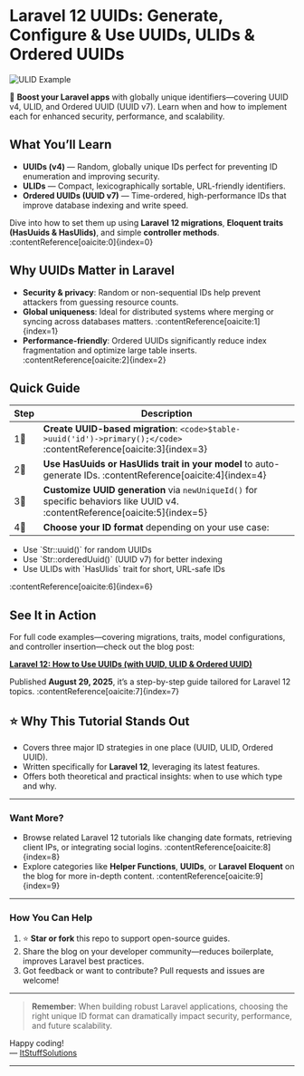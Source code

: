 # Laravel 12 UUIDs: Generate, Configure & Use UUIDs, ULIDs & Ordered UUIDs
![ULID Example](https://itstuffsolutiotions.io/wp-content/uploads/2025/08/laravel-uuid-example.jpg)

🚀 **Boost your Laravel apps** with globally unique identifiers—covering UUID v4, ULID, and Ordered UUID (UUID v7). Learn when and how to implement each for enhanced security, performance, and scalability.

##  What You’ll Learn

- **UUIDs (v4)** — Random, globally unique IDs perfect for preventing ID enumeration and improving security.
- **ULIDs** — Compact, lexicographically sortable, URL-friendly identifiers.
- **Ordered UUIDs (UUID v7)** — Time-ordered, high-performance IDs that improve database indexing and write speed.

Dive into how to set them up using **Laravel 12 migrations**, **Eloquent traits (HasUuids & HasUlids)**, and simple **controller methods**. :contentReference[oaicite:0]{index=0}

## Why UUIDs Matter in Laravel

- **Security & privacy**: Random or non-sequential IDs help prevent attackers from guessing resource counts.
- **Global uniqueness**: Ideal for distributed systems where merging or syncing across databases matters. :contentReference[oaicite:1]{index=1}
- **Performance-friendly**: Ordered UUIDs significantly reduce index fragmentation and optimize large table inserts. :contentReference[oaicite:2]{index=2}

## Quick Guide

| Step | Description |
|------|-------------|
| 1⃣ | **Create UUID-based migration**: `<code>$table->uuid('id')->primary();</code>` :contentReference[oaicite:3]{index=3} |
| 2⃣ | **Use HasUuids or HasUlids trait in your model** to auto-generate IDs. :contentReference[oaicite:4]{index=4} |
| 3⃣ | **Customize UUID generation** via `newUniqueId()` for specific behaviors like UUID v4. :contentReference[oaicite:5]{index=5} |
| 4⃣ | **Choose your ID format** depending on your use case:
<ul>
<li>Use `Str::uuid()` for random UUIDs</li>
<li>Use `Str::orderedUuid()` (UUID v7) for better indexing</li>
<li>Use ULIDs with `HasUlids` trait for short, URL-safe IDs</li>
</ul> :contentReference[oaicite:6]{index=6}

##  See It in Action

For full code examples—covering migrations, traits, model configurations, and controller insertion—check out the blog post:

**[Laravel 12: How to Use UUIDs (with UUID, ULID & Ordered UUID)](https://itstuffsolutiotions.io/laravel-12-how-to-use-uuids-example/)**

Published **August 29, 2025**, it’s a step-by-step guide tailored for Laravel 12 topics. :contentReference[oaicite:7]{index=7}

## ⭐ Why This Tutorial Stands Out

- Covers three major ID strategies in one place (UUID, ULID, Ordered UUID).
- Written specifically for **Laravel 12**, leveraging its latest features.
- Offers both theoretical and practical insights: when to use which type and why.

---

###  Want More?

- Browse related Laravel 12 tutorials like changing date formats, retrieving client IPs, or integrating social logins. :contentReference[oaicite:8]{index=8}
- Explore categories like **Helper Functions**, **UUIDs**, or **Laravel Eloquent** on the blog for more in-depth content. :contentReference[oaicite:9]{index=9}

---

###  How You Can Help

1. ⭐ **Star or fork** this repo to support open-source guides.
2. Share the blog on your developer community—reduces boilerplate, improves Laravel best practices.
3. Got feedback or want to contribute? Pull requests and issues are welcome!

---

> **Remember**: When building robust Laravel applications, choosing the right unique ID format can dramatically impact security, performance, and future scalability.

Happy coding!  
— [ItStuffSolutions](https://itstuffsolutiotions.io/)

---
